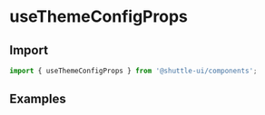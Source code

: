 ---
---

# useThemeConfigProps

## Import

```jsx
import { useThemeConfigProps } from '@shuttle-ui/components';
```

## Examples
